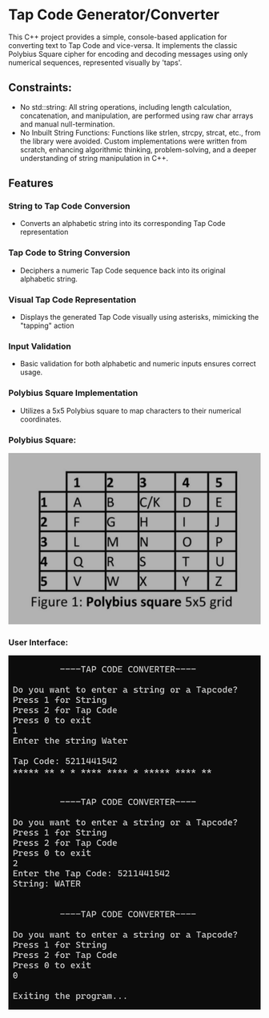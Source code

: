 # Tap Code Generator/Converter
This C++ project provides a simple, console-based application for converting text to Tap Code and vice-versa. It implements the classic Polybius Square cipher for encoding and decoding messages using only numerical sequences, represented visually by 'taps'.
## Constraints:
- No std::string: All string operations, including length calculation, concatenation, and manipulation, are performed using raw char arrays and manual null-termination.
- No Inbuilt String Functions: Functions like strlen, strcpy, strcat, etc., from the <cstring> library were avoided. Custom implementations were written from scratch, enhancing algorithmic thinking, problem-solving, and a deeper understanding of string manipulation in C++.
## Features
### String to Tap Code Conversion
- Converts an alphabetic string into its corresponding Tap Code representation
### Tap Code to String Conversion
- Deciphers a numeric Tap Code sequence back into its original alphabetic string.
### Visual Tap Code Representation
- Displays the generated Tap Code visually using asterisks, mimicking the "tapping" action
### Input Validation
- Basic validation for both alphabetic and numeric inputs ensures correct usage.
### Polybius Square Implementation
- Utilizes a 5x5 Polybius square to map characters to their numerical coordinates.
### Polybius Square:
![square](https://github.com/ImamaSarwar/Tap-Code-Generator/raw/425498fd0797689f6d5615178993c3b8e3c8604a/Reference%20Image.png)
### User Interface:
![UI](https://github.com/ImamaSarwar/Tap-Code-Generator/raw/28ad8dbc5e7fcfc6dc7fb5b88d2d584b0c114094/UI.png)
